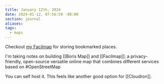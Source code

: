 ```yaml
---
title: January 12th, 2024
date: 2024-01-12, 07:56:59 -08:00
section: journal
aliases: 
tags:
  - maps
---
```

Checkout [my Facilmap](https://facilmap.org/boris#11/49.2658/-122.9741/Mpnk) for storing bookmarked places.

I'm taking notes on building [[Boris Map]] and [[Facilmap]]: a privacy-friendly, open-source versatile online map that combines different services based on #OpenStreetMap

You can self host it. This feels like another good option for [[Cloudron]].